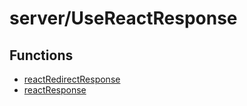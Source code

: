 # server/UseReactResponse

## Functions

- [reactRedirectResponse](functions/reactRedirectResponse.md)
- [reactResponse](functions/reactResponse.md)
